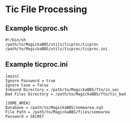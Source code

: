 # Tic File Processing

## Example ticproc.sh

    #!/bin/sh
    /path/to/MagickaBBS/utils/ticproc/ticproc /path/to/MagickaBBS/utils/ticproc/ticproc.ini

## Example ticproc.ini

    [main]
    Ignore Password = true
    Ignore Case = false
    Inbound Directory = /path/to/MagickaBBS/ftn/in_sec
    Bad Files Directory = /path/to/MagickaBBS/ftn/tic_bad

    [SOME_AREA]
    Database = /path/to/MagickaBBS/somearea.sq3
    File Path = /path/to/MagickaBBS/files/somearea
    Password = SECRET